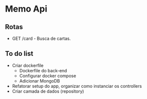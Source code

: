 # Memo Api

## Rotas

- GET /card - Busca de cartas.

## To do list

- Criar dockerfile
  - Dockerfile do back-end
  - Configurar docker compose
  - Adicionar MongoDB
- Refatorar setup do app, organizar como instanciar os controllers
- Criar camada de dados (repository)
 